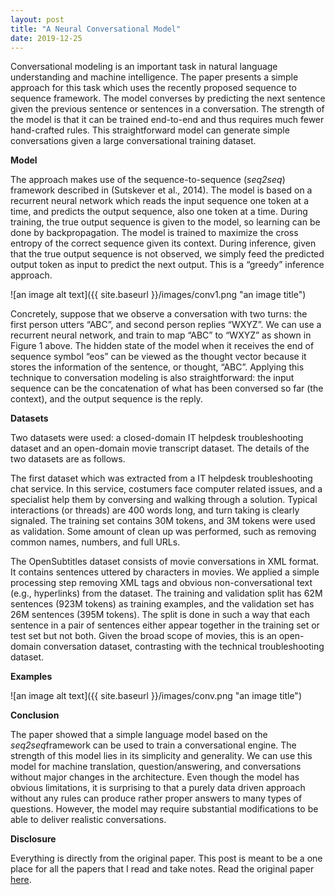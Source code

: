 ```yaml
---
layout: post
title: "A Neural Conversational Model"
date: 2019-12-25
---
```


Conversational modeling is an important task in natural language understanding and machine intelligence. The paper presents a simple approach for this task which uses the recently proposed sequence to sequence framework. The model converses by predicting the next sentence given the previous sentence or sentences in a conversation. The strength of the model is that it can be trained end-to-end and thus requires much fewer hand-crafted rules. This straightforward model can generate simple conversations given a large conversational training dataset. 

**Model**

The approach makes use of the sequence-to-sequence (*seq2seq*) framework described in (Sutskever et al., 2014). The model is based on a recurrent neural network which reads the input sequence one token at a time, and predicts the output sequence, also one token at a time. During training, the true output sequence is given to the model, so learning can be done by backpropagation. The model is trained to maximize the cross entropy of the correct sequence given its context. During inference, given that the true output sequence is not observed, we simply feed the predicted output token as input to predict the next output. This is a “greedy” inference approach.

![an image alt text]({{ site.baseurl }}/images/conv1.png "an image title")

Concretely, suppose that we observe a conversation with two turns: the first person utters “ABC”, and second person replies “WXYZ”. We can use a recurrent neural network, and train to map “ABC” to “WXYZ” as shown in Figure 1 above. The hidden state of the model when it receives the end of sequence symbol “eos” can be viewed as the thought vector because it stores the information of the sentence, or thought, “ABC”. 
Applying this technique to conversation modeling is also straightforward: the input sequence can be the concatenation of what has been conversed so far (the context), and the output sequence is the reply. 

**Datasets**

Two datasets were used: a closed-domain IT helpdesk troubleshooting dataset and an open-domain movie transcript dataset. The details of the two datasets are as follows. 

The first dataset which was extracted from a IT helpdesk troubleshooting chat service. In this service, costumers face computer related issues, and a specialist help them by conversing and walking through a solution. Typical interactions (or threads) are 400 words long, and turn taking is clearly signaled. The training set contains 30M tokens, and 3M tokens were used as validation. Some amount of clean up was performed, such as removing common names, numbers, and full URLs. 

The OpenSubtitles dataset consists of movie conversations in XML format. It contains sentences uttered by characters in movies. We applied a simple processing step removing XML tags and obvious non-conversational text (e.g., hyperlinks) from the dataset. The training and validation split has 62M sentences (923M tokens) as training examples, and the validation set has 26M sentences (395M tokens). The split is done in such a way that each sentence in a pair of sentences either appear together in the training set or test set but not both. Given the broad scope of movies, this is an open-domain conversation dataset, contrasting with the technical troubleshooting dataset. 

**Examples**

![an image alt text]({{ site.baseurl }}/images/conv.png "an image title")

**Conclusion**

The paper showed that a simple language model based on the *seq2seq*framework can be used to train a conversational engine. 
The strength of this model lies in its simplicity and generality. We can use this model for machine translation, question/answering, and conversations without major changes in the architecture. Even though the model has obvious limitations, it is surprising to that a purely data driven approach without any rules can produce rather proper answers to many types of questions. However, the model may require substantial modifications to be able to deliver realistic conversations. 


**Disclosure**

Everything is directly from the original paper. This post is meant to be a one place for all the papers that I read and take notes.
Read the original paper [here](https://arxiv.org/pdf/1506.05869.pdf).




